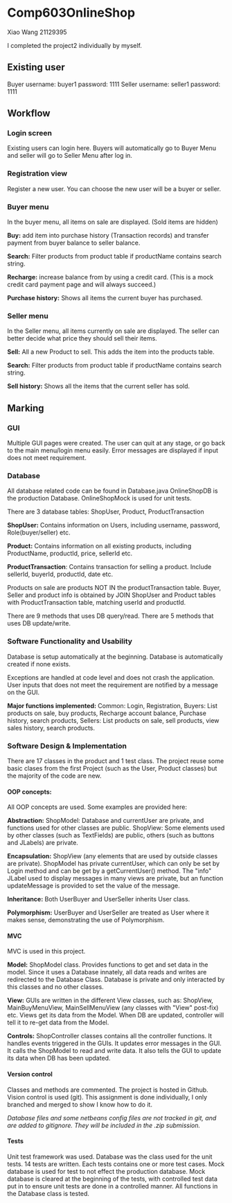 # Comp603OnlineShop

Xiao Wang 21129395 

I completed the project2 individually by myself.

## Existing user
Buyer    username: buyer1   password: 1111
Seller   username: seller1  password: 1111

## Workflow
### Login screen
Existing users can login here. Buyers will automatically go to Buyer Menu and seller will go to Seller Menu after log in.

### Registration view
Register a new user. You can choose the new user will be a buyer or seller.

### Buyer menu
In the buyer menu, all items on sale are displayed. (Sold items are hidden)

**Buy:** add item into purchase history (Transaction records) and transfer payment from buyer balance to seller balance.

**Search:** Filter products from product table if productName contains search string.

**Recharge:** increase balance from by using a credit card. (This is a mock credit card payment page and will always succeed.)

**Purchase history:** Shows all items the current buyer has purchased. 

### Seller menu
In the Seller menu, all items currently on sale are displayed. The seller can better decide what price they should sell their items.

**Sell:** All a new Product to sell. This adds the item into the products table.

**Search:** Filter products from product table if productName contains search string.

**Sell history:** Shows all the items that the current seller has sold.

## Marking
### GUI
Multiple GUI pages were created. 
The user can quit at any stage, or go back to the main menu/login menu easily. 
Error messages are displayed if input does not meet requirement.

### Database
All database related code can be found in Database.java
OnlineShopDB is the production Database.
OnlineShopMock is used for unit tests.

There are 3 database tables: ShopUser, Product, ProductTransaction

**ShopUser:** Contains information on Users, including username, password, Role(buyer/seller) etc.

**Product:** Contains information on all existing products, including ProductName, productId, price, sellerId etc.

**ProductTransaction**: Contains transaction for selling a product. Include sellerId, buyerId, productId, date etc.

Products on sale are products NOT IN the productTransaction table.
Buyer, Seller and product info is obtained by JOIN ShopUser and Product tables with ProductTransaction table, matching userId and productId.

There are 9 methods that uses DB query/read.
There are 5 methods that uses DB update/write.

### Software Functionality and Usability
Database is setup automatically at the beginning. Database is automatically created if none exists.

Exceptions are handled at code level and does not crash the application.
User inputs that does not meet the requirement are notified by a message on the GUI.

**Major functions implemented:**
Common: Login, Registration, 
Buyers: List products on sale, buy products, Recharge account balance, Purchase history, search products,
Sellers: List products on sale, sell products, view sales history, search products.

### Software Design & Implementation
There are 17 classes in the product and 1 test class. The project reuse some basic clases from the first Project (such as the User, Product classes) but the majority of the code are new.

#### OOP concepts:
All OOP concepts are used. Some examples are provided here:

**Abstraction:** ShopModel: Database and currentUser are private, and functions used for other classes are public. ShopView: Some elements used by other classes (such as TextFields) are public, others (such as buttons and JLabels) are private.

**Encapsulation:** ShopView (any elements that are used by outside classes are private). ShopModel has private currentUser, which can only be set by Login method and can be get by a getCurrentUser() method. The "info" JLabel used to display messages in many views are private, but an function updateMessage is provided to set the value of the message.

**Inheritance:** Both UserBuyer and UserSeller inherits User class.

**Polymorphism:** UserBuyer and UserSeller are treated as User where it makes sense, demonstrating the use of Polymorphism.


#### MVC
MVC is used in this project. 

**Model:** ShopModel class. Provides functions to get and set data in the model. Since it uses a Database innately, all data reads and writes are redirected to the Database Class. Database is private and only interacted by this classes and no other classes.

**View:** GUIs are written in the different View classes, such as: ShopView, MainBuyMenuView, MainSellMenuView (any classes with "View" post-fix) etc. Views get its data from the Model. When DB are updated, controller will tell it to re-get data from the Model.

**Controls:** ShopController classes contains all the controller functions. It handles events triggered in the GUIs. It updates error messages in the GUI. It calls the ShopModel to read and write data. It also tells the GUI to update its data when DB has been updated.

#### Version control
Classes and methods are commented.
The project is hosted in Github. Vision control is used (git).
This assignment is done individually, I only branched and merged to show I know how to do it.

*Database files and some netbeans config files are not tracked in git, and are added to gitignore. They will be included in the .zip submission.*


#### Tests
Unit test framework was used. Database was the class used for the unit tests. 
14 tests are written. Each tests contains one or more test cases.
Mock database is used for test to not effect the production database. 
Mock database is cleared at the beginning of the tests, with controlled test data put in to ensure unit tests are done in a controlled manner. All functions in the Database class is tested.

